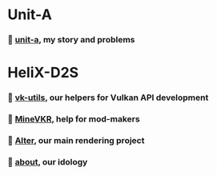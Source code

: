 # Unit-A 

### 🥀 [unit-a](https://github.com/helixd2s/unit-a), my story and problems

# HeliX-D2S

### 📀 [vk-utils](https://github.com/helixd2s/vk-utils), our helpers for Vulkan API development 
### 📀 [MineVKR](https://github.com/helixd2s/MineVKR), help for mod-makers
### 👑 [Alter](https://github.com/helixd2s/Alter), our main rendering project
### 🥀 [about](https://github.com/helixd2s/about), our idology

